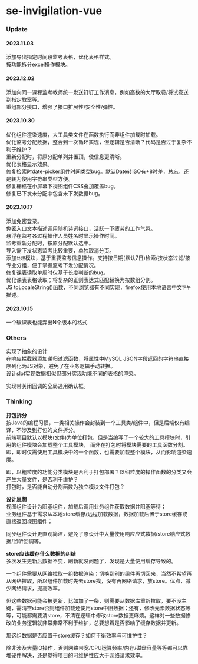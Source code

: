 # se-invigilation-vue


### Update
#### 2023.11.03
添加导出指定时间段监考表格，优化表格样式。  
按功能拆分excel操作模块。  

#### 2023.12.02
添加向同一课程监考教师统一发送钉钉工作消息，例如高数的大厅取卷/将试卷送到指定教室等。   
重组部分接口，增强了接口扩展性/安全性/弹性。  

#### 2023.10.30
优化组件渲染速度，大工具类文件在函数执行而非组件加载时加载。  
优化监考分配数据，整合到一次循环实现，但逻辑是否清晰？代码是否过于复杂不利于维护？  
重新分配时，将原分配单列并置顶，使信息更清晰。  
优化表格显示效果。  
修复检索时date-picker组件时间类型bug。默认Date转ISO有+8时差，总忘。还是转为使用字符串类型方便。  
修复栅格在小屏幕下视图组件CSS叠加覆盖bug。   
修复已下发未分配中包含未下发数据bug。  


#### 2023.10.17
添加免密登录。  
免密入口文本描述调用随机诗词接口，活跃一下疲劳的工作气氛。  
悬浮在监考各过程操作人员姓名时显示操作时间。   
监考重新分配时，按原分配默认选中。  
导入需下发状态监考比较重要，单独取消分页。  
添加`处理`模块，基于重要监考信息操作。支持按日期(默认7日)检索/按状态过滤/按专业分组，便于掌握监考下发分配情况。  
修复课表读取单周时仅基于长度判断的bug。   
优化课表表格读取；将复杂的正则表达式匹配替换为按数组分割。   
JS toLocaleString()函数，不同浏览器有不同实现，firefox使用本地语言中文`下午`描述。  

#### 2023.10.15
一个破课表也能弄出N个版本的格式

### Others
实现了抽象的设计  
在响应拦截器添加递归过滤函数，将属性中MySQL JSON字段返回的字符串直接序列化为JS对象，避免了在业务逻辑手动转换。  
设计slot实现数据相似但部分实现功能不同的表格的渲染。  

实现带关闭回调的全局通用确认框。


### Thinking
**打包拆分**  
按Java的编程习惯，一类相关操作会封装到一个工具类/组件中，但是后端仅有编译，不涉及到打包的文件拆分。  
前端项目默认以模块(文件)为单位打包，但是当编写了一个较大的工具模块时，引用的组件模块会加载整个工具模块，
而非在打包时将模块需要的工具函数分割。即，即时仅需使用工具模块中的一个函数，也需要加载整个模块，从而影响渲染速度。  

即，以粗粒度的功能分类模块是否利于打包部署？以细粒度的操作函数的分类又会产生大量文件，是否利于维护？  
打包时，是否能自动分割函数为独立模块文件打包？


**设计思想**  
视图组件设计为阻塞组件，加载后调用业务组件获取数据并阻塞等待；  
业务组件基于需求从本地store缓存/远程加载数据，数据加载后置于store缓存或直接返回视图组件；  

同步组件设计更直观简洁，避免了原设计中大量使用响应应式数据/store响应式数据/监听回调等。  

**store应该缓存什么数据的纠结**  
多次发生更新后数据不变，刷新就没问题了，发现是大量使用缓存导致的。  

一个组件需要从网络拉取一组数据渲染；切换到别的组件再切回来，当然不希望再从网络拉取，所以组件加载时先去store找，没有再网络请求，放store。优点，减少网络请求，提高效率。

但这些数据可能会被更新，比如加了一条，则需要从数据库重新拉取，要不没主键，需清空store否则组件加载还使用store中旧数据；还有，修改元素数据状态等等，可能都需要清store，不清在逻辑中修改store数据更麻烦。这样对一些数据修改的业务逻辑就非常非常不利于维护，总要想着是否影响了缓存数据并更新。

那这组数据是否应置于store缓存？如何平衡效率与可维护性？  

除非涉及大量IO操作，否则网络带宽/CPU运算频率/内存/磁盘容量等等都可以靠堆硬件解决，还是觉得项目的可维护性应大于网络请求效率。



